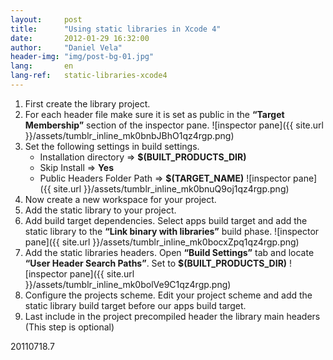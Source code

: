 ```yaml
---
layout:     post
title:      "Using static libraries in Xcode 4"
date:       2012-01-29 16:32:00
author:     "Daniel Vela"
header-img: "img/post-bg-01.jpg"
lang:       en
lang-ref:   static-libraries-xcode4
---
```



1. First create the library project.
2. For each header file make sure it is set as public in the **“Target Membership”** section of the inspector pane.
	![inspector pane]({{ site.url }}/assets/tumblr_inline_mk0bnbJBhO1qz4rgp.png)
3. Set the following settings in build settings.
	* Installation directory => **$(BUILT_PRODUCTS_DIR)**
	* Skip Install => **Yes**
	* Public Headers Folder Path => **$(TARGET_NAME)**
	![inspector pane]({{ site.url }}/assets/tumblr_inline_mk0bnuQ9oj1qz4rgp.png)
4. Now create a new workspace for your project.
5. Add the static library to your project.
6. Add build target dependencies. Select apps build target and add the static library to the **“Link binary with libraries”** build phase.
	![inspector pane]({{ site.url }}/assets/tumblr_inline_mk0bocxZpq1qz4rgp.png)
7. Add the static libraries headers. Open **“Build Settings”** tab and locate **“User Header Search Paths”**. Set to **$(BUILT_PRODUCTS_DIR)**
	![inspector pane]({{ site.url }}/assets/tumblr_inline_mk0bolVe9C1qz4rgp.png)
8. Configure the projects scheme. Edit your project scheme and add the static library build target before our apps build target.
9. Last include in the project precompiled header the library main headers (This step is optional)


20110718.7
